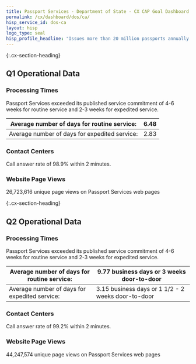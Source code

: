 ```yaml
---
title: Passport Services - Department of State - CX CAP Goal Dashboard
permalink: /cx/dashboard/dos/ca/
hisp_service_id: dos-ca
layout: hisp
logo_type: seal
hisp_profile_headline: "Issues more than 20 million passports annually and enables visitors to contribute $251 billion to the US economy in 2017 alone"
---
```


{:.cx-section-heading}
## Q1 Operational Data

### Processing Times

Passport Services exceeded its published service commitment of 4-6 weeks for routine service and 2-3 weeks for expedited service.

| Average number of days for routine service:   | 6.48 |
|-----------------------------------------------|------|
| Average number of days for expedited service: | 2.83 |

### Contact Centers
Call answer rate of 98.9% within 2 minutes.

### Website Page Views
26,723,616 unique page views on Passport Services web pages

{:.cx-section-heading}
## Q2 Operational Data

### Processing Times

Passport Services exceeded its published service commitment of 4-6 weeks for routine service and 2-3 weeks for expedited service.

| Average number of days for routine service:   | 9.77 business days or 3 weeks door-to-door         |
|-----------------------------------------------|----------------------------------------------------|
| Average number of days for expedited service: | 3.15 business days or 1 1/2 - 2 weeks door-to-door |

### Contact Centers
 Call answer rate of 99.2% within 2 minutes.

### Website Page Views
44,247,574 unique page views on Passport Services web pages
